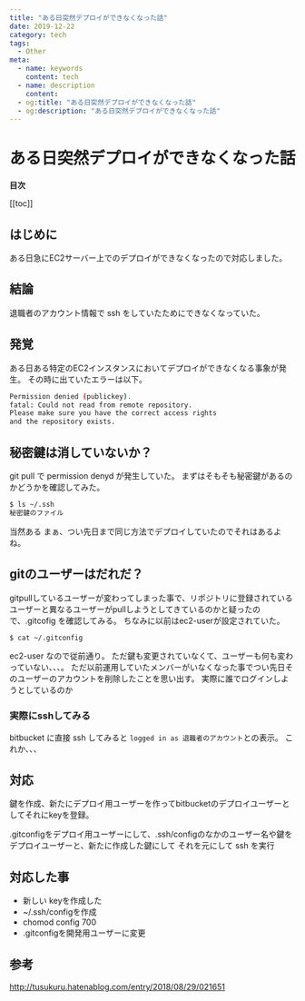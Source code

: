 ```yaml
---
title: "ある日突然デプロイができなくなった話"
date: 2019-12-22
category: tech
tags:
  - Other
meta:
  - name: keywords
    content: tech
  - name: description
    content:
  - og:title: "ある日突然デプロイができなくなった話"
  - og:description: "ある日突然デプロイができなくなった話"
---
```


# ある日突然デプロイができなくなった話

**目次**

[[toc]]

## はじめに

ある日急にEC2サーバー上でのデプロイができなくなったので対応しました。

## 結論

退職者のアカウント情報で ssh をしていたためにできなくなっていた。

## 発覚

ある日ある特定のEC2インスタンスにおいてデプロイができなくなる事象が発生。
その時に出ていたエラーは以下。

```bash
Permission denied (publickey).
fatal: Could not read from remote repository.
Please make sure you have the correct access rights
and the repository exists.
```

## 秘密鍵は消していないか？
git pull で permission denyd が発生していた。
まずはそもそも秘密鍵があるのかどうかを確認してみた。

```bash
$ ls ~/.ssh
秘密鍵のファイル
```
当然ある
まぁ、つい先日まで同じ方法でデプロイしていたのでそれはあるよね。

## gitのユーザーはだれだ？
gitpullしているユーザーが変わってしまった事で、リポジトリに登録されているユーザーと異なるユーザーがpullしようとしてきているのかと疑ったので、.gitcofig を確認してみる。
ちなみに以前はec2-userが設定されていた。

```bash
$ cat ~/.gitconfig
```

ec2-user なので従前通り。
ただ鍵も変更されていなくて、ユーザーも何も変わっていない、、、。
ただ以前運用していたメンバーがいなくなった事でつい先日そのユーザーのアカウントを削除したことを思い出す。
実際に誰でログインしようとしているのか

### 実際にsshしてみる

bitbucket に直接 ssh してみると
`logged in as 退職者のアカウント`との表示。
これか、、、

## 対応

鍵を作成、新たにデプロイ用ユーザーを作ってbitbucketのデプロイユーザーとしてそれにkeyを登録。

.gitconfigをデプロイ用ユーザーにして、.ssh/configのなかのユーザー名や鍵をデプロイユーザーと、新たに作成した鍵にして
それを元にして ssh を実行


## 対応した事

* 新しい keyを作成した
* ~/.ssh/configを作成
* chomod config 700
* .gitconfigを開発用ユーザーに変更

## 参考
http://tusukuru.hatenablog.com/entry/2018/08/29/021651
